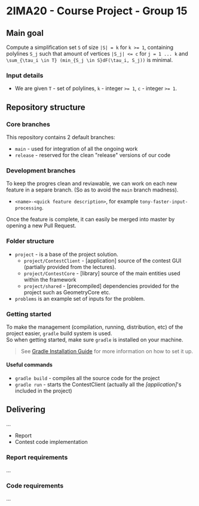 # 2IMA20 - Course Project - Group 15

## Main goal


Compute a simplification set `S` of size `|S| = k` for `k >= 1`,
containing polylines `S_j` such that amount of vertices `|S_j| <= c`
for `j = 1 ... k` and `\sum_{\tau_i \in T} (min_{S_j \in S}dF(\tau_i, S_j))` is minimal. 

### Input details

- We are given `T` - set of polylines, `k` - integer `>= 1`, `c` - integer `>= 1`.

## Repository structure

### Core branches

This repository contains 2 default branches:

- `main` - used for integration of all the ongoing work
- `release` - reserved for the clean "release" versions of our code

### Development branches

To keep the progres clean and reviawable, we can work on each new feature in a separe branch. (So as to avoid the `main` branch madness).

- `<name>-<quick feature description>`, for example `tony-faster-input-processing`. 

Once the feature is complete, it can easily be merged into master by opening a new Pull Request.

### Folder structure

- `project` - is a base of the project solution.
    - `project/ContestClient` - \[application\] source of the contest GUI (partially provided from the lectures).
    - `project/ContestCore` - \[library\] source of the main entities used within the framework
    - `project/shared` - \[precompiled\] dependencies provided for the project such as GeometryCore etc.
- `problems` is an example set of inputs for the problem.

### Getting started

To make the management (compilation, running, distribution, etc) of the project easier, `gradle` build system is used.  
So when getting started, make sure `gradle` is installed on your machine.

> See [Gradle Installation Guide](https://docs.gradle.org/current/userguide/installation.html#installing_with_a_package_manager) for more information on how to set it up.

#### Useful commands

- `gradle build` - compiles all the source code for the project
- `gradle run` - starts the ContestClient (actually all the _\[application\]_'s included in the project) 

## Delivering

<!-- TODO: describe deliverable requirements --> ...

- Report
- Contest code implementation

### Report requirements

<!-- TODO: ... --> ...

### Code requirements

<!-- TODO: ... --> ...